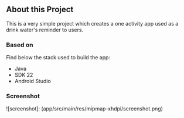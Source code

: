 ## About this Project

This is a very simple project which creates a one activity app used as a drink water's reminder to users.

### Based on

Find below the stack used to build the app:

- Java
- SDK 22
- Android Studio

### Screenshot

![screenshot]: (app/src/main/res/mipmap-xhdpi/screenshot.png)